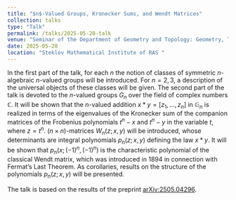 ```yaml
---
title: "$n$-Valued Groups, Kronecker Sums, and Wendt Matrices"
collection: talks
type: "Talk"
permalink: /talks/2025-05-20-talk
venue: "Seminar of the Department of Geometry and Topology: Geometry, Topology and Mathematical Physics (Novikov Seminar)"
date: 2025-05-20
location: "Steklov Mathematical Institute of RAS "
---
```

  
In the first part of the talk, for each $n$ the notion of classes of symmetric $n$-algebraic $n$-valued groups will be introduced. For $n = 2, 3$, a description of the universal objects of these classes will be given. The second part of the talk is devoted to the $n$-valued groups $G_n$ over the field of complex numbers $\mathbb{C}$. It will be shown that the $n$-valued addition $x * y = [z_1, \ldots, z_n]$ in $\mathbb{G}_n$ is realized in terms of the eigenvalues of the Kronecker sum of the companion matrices of the Frobenius polynomials $t^n - x$ and $t^n - y$ in the variable $t$, where $z = t^n$. $(n \times n)$-matrices $W_n(z; x,y)$ will be introduced, whose determinants are integral polynomials $p_n(z; x,y)$ defining the law $x*y$. It will be shown that $p_n(x; (-1)^n, (-1)^n)$ is the characteristic polynomial of the classical Wendt matrix, which was introduced in 1894 in connection with Fermat’s Last Theorem. As corollaries, results on the structure of the polynomials $p_n(z; x,y)$ will be presented.

The talk is based on the results of the preprint [arXiv:2505.04296](https://arxiv.org/abs/2505.04296).
   
